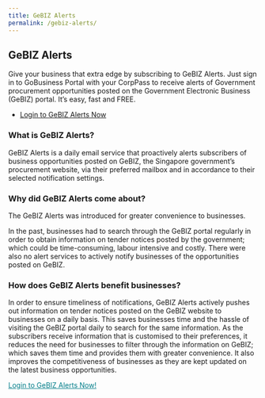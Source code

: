 ```yaml
---
title: GeBIZ Alerts
permalink: /gebiz-alerts/
---
```


## GeBIZ Alerts

Give your business that extra edge by subscribing to GeBIZ Alerts. Just sign in to GoBusiness Portal with your CorpPass to receive alerts of Government procurement opportunities posted on the Government Electronic Business (GeBIZ) portal. It’s easy, fast and FREE.

<div class="gobizTable">
  <ul class="gobizTable-firstTable">
    <li class="gobizTable-firstTable_table">
      <a href="https://saml.corppass.gov.sg/cpauth/login/eservlogin?URL=%2Fmga%2Fsps%2Foauth%2Foauth20%2Fauthorize%3Fresponse_type%3Dcode%26scope%3Dopenid%26client_id%3DGT-G2B-SSO%26redirect_uri%3Dhttps%3A%2F%2Fwww.gobusiness.gov.sg%2Fssologin%26nonce%3Dec6ff710-bf0d-4317-873d-be8dba532dc9%26state%3D3m3gwl2wm2n85xbsaqc715_login%26esrvcID%3DGT-G2B-SSO&TAM_OP=login"><div class="gobizTable-firstTable_table__getstart">Login to GeBIZ Alerts Now</div></a>
    </li>
   </ul>
</div>

### What is GeBIZ Alerts?

GeBIZ Alerts is a daily email service that proactively alerts subscribers of business opportunities posted on GeBIZ, the Singapore government’s procurement website, via their preferred mailbox and in accordance to their selected notification settings.

### Why did GeBIZ Alerts come about?

The GeBIZ Alerts was introduced for greater convenience to businesses.

In the past, businesses had to search through the GeBIZ portal regularly in order to obtain information on tender notices posted by the government; which could be time-consuming, labour intensive and costly. There were also no alert services to actively notify businesses of the opportunities posted on GeBIZ.

### How does GeBIZ Alerts benefit businesses?

In order to ensure timeliness of notifications, GeBIZ Alerts actively pushes out information on tender notices posted on the GeBIZ website to businesses on a daily basis. This saves businesses time and the hassle of visiting the GeBIZ portal daily to search for the same information. As the subscribers receive information that is customised to their preferences, it reduces the need for businesses to filter through the information on GeBIZ; which saves them time and provides them with greater convenience. It also improves the competitiveness of businesses as they are kept updated on the latest business opportunities.

<a href="https://www.google.com" target="_blank" style="color:#037e8a">Login to GeBIZ Alerts Now!</a>
